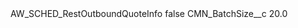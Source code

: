 <?xml version="1.0" encoding="UTF-8"?>
<CustomMetadata xmlns="http://soap.sforce.com/2006/04/metadata" xmlns:xsi="http://www.w3.org/2001/XMLSchema-instance" xmlns:xsd="http://www.w3.org/2001/XMLSchema">
    <label>AW_SCHED_RestOutboundQuoteInfo</label>
    <protected>false</protected>
    <values>
        <field>CMN_BatchSize__c</field>
        <value xsi:type="xsd:double">20.0</value>
    </values>
</CustomMetadata>
